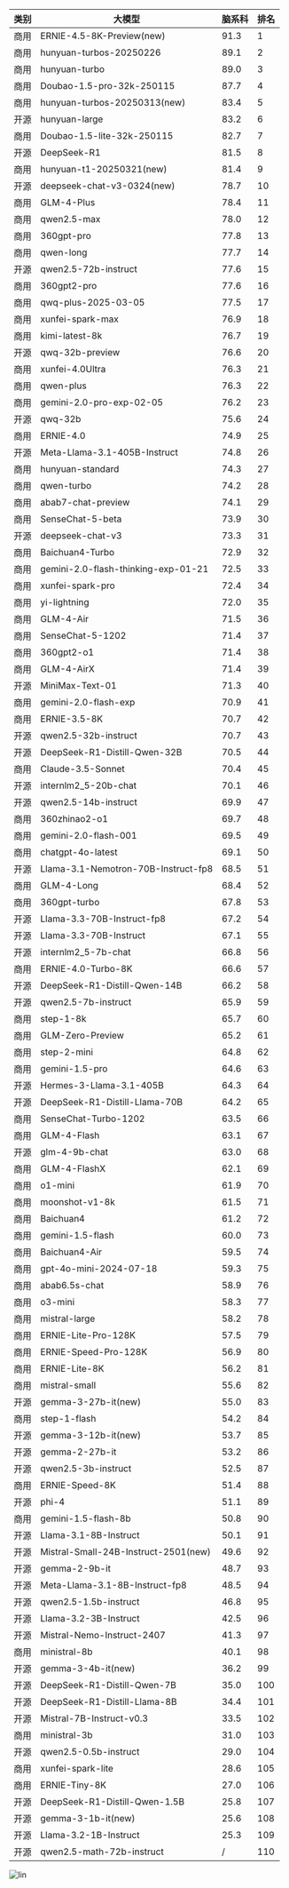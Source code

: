 
| 类别 | 大模型                         | 脑系科 | 排名 |
|-----|------------------------------|---------|----|
|商用|ERNIE-4.5-8K-Preview(new)|91.3|1|
|商用|hunyuan-turbos-20250226|89.1|2|
|商用|hunyuan-turbo|89.0|3|
|商用|Doubao-1.5-pro-32k-250115|87.7|4|
|商用|hunyuan-turbos-20250313(new)|83.4|5|
|开源|hunyuan-large|83.2|6|
|商用|Doubao-1.5-lite-32k-250115|82.7|7|
|开源|DeepSeek-R1|81.5|8|
|商用|hunyuan-t1-20250321(new)|81.4|9|
|开源|deepseek-chat-v3-0324(new)|78.7|10|
|商用|GLM-4-Plus|78.4|11|
|商用|qwen2.5-max|78.0|12|
|商用|360gpt-pro|77.8|13|
|商用|qwen-long|77.7|14|
|开源|qwen2.5-72b-instruct|77.6|15|
|商用|360gpt2-pro|77.6|16|
|商用|qwq-plus-2025-03-05|77.5|17|
|商用|xunfei-spark-max|76.9|18|
|商用|kimi-latest-8k|76.7|19|
|开源|qwq-32b-preview|76.6|20|
|商用|xunfei-4.0Ultra|76.3|21|
|商用|qwen-plus|76.3|22|
|商用|gemini-2.0-pro-exp-02-05|76.2|23|
|开源|qwq-32b|75.6|24|
|商用|ERNIE-4.0|74.9|25|
|开源|Meta-Llama-3.1-405B-Instruct|74.8|26|
|商用|hunyuan-standard|74.3|27|
|商用|qwen-turbo|74.2|28|
|商用|abab7-chat-preview|74.1|29|
|商用|SenseChat-5-beta|73.9|30|
|开源|deepseek-chat-v3|73.3|31|
|商用|Baichuan4-Turbo|72.9|32|
|商用|gemini-2.0-flash-thinking-exp-01-21|72.5|33|
|商用|xunfei-spark-pro|72.4|34|
|商用|yi-lightning|72.0|35|
|商用|GLM-4-Air|71.5|36|
|商用|SenseChat-5-1202|71.4|37|
|商用|360gpt2-o1|71.4|38|
|商用|GLM-4-AirX|71.4|39|
|开源|MiniMax-Text-01|71.3|40|
|商用|gemini-2.0-flash-exp|70.9|41|
|商用|ERNIE-3.5-8K|70.7|42|
|开源|qwen2.5-32b-instruct|70.7|43|
|开源|DeepSeek-R1-Distill-Qwen-32B|70.5|44|
|商用|Claude-3.5-Sonnet|70.4|45|
|开源|internlm2_5-20b-chat|70.1|46|
|开源|qwen2.5-14b-instruct|69.9|47|
|商用|360zhinao2-o1|69.7|48|
|商用|gemini-2.0-flash-001|69.5|49|
|商用|chatgpt-4o-latest|69.1|50|
|开源|Llama-3.1-Nemotron-70B-Instruct-fp8|68.5|51|
|商用|GLM-4-Long|68.4|52|
|商用|360gpt-turbo|67.8|53|
|开源|Llama-3.3-70B-Instruct-fp8|67.2|54|
|开源|Llama-3.3-70B-Instruct|67.1|55|
|开源|internlm2_5-7b-chat|66.8|56|
|商用|ERNIE-4.0-Turbo-8K|66.6|57|
|开源|DeepSeek-R1-Distill-Qwen-14B|66.2|58|
|开源|qwen2.5-7b-instruct|65.9|59|
|商用|step-1-8k|65.7|60|
|商用|GLM-Zero-Preview|65.2|61|
|商用|step-2-mini|64.8|62|
|商用|gemini-1.5-pro|64.6|63|
|开源|Hermes-3-Llama-3.1-405B|64.3|64|
|开源|DeepSeek-R1-Distill-Llama-70B|64.2|65|
|商用|SenseChat-Turbo-1202|63.5|66|
|商用|GLM-4-Flash|63.1|67|
|开源|glm-4-9b-chat|63.0|68|
|商用|GLM-4-FlashX|62.1|69|
|商用|o1-mini|61.9|70|
|商用|moonshot-v1-8k|61.5|71|
|商用|Baichuan4|61.2|72|
|商用|gemini-1.5-flash|60.0|73|
|商用|Baichuan4-Air|59.5|74|
|商用|gpt-4o-mini-2024-07-18|59.3|75|
|商用|abab6.5s-chat|58.9|76|
|商用|o3-mini|58.3|77|
|商用|mistral-large|58.2|78|
|商用|ERNIE-Lite-Pro-128K|57.5|79|
|商用|ERNIE-Speed-Pro-128K|56.9|80|
|商用|ERNIE-Lite-8K|56.2|81|
|商用|mistral-small|55.6|82|
|开源|gemma-3-27b-it(new)|55.0|83|
|商用|step-1-flash|54.2|84|
|开源|gemma-3-12b-it(new)|53.7|85|
|开源|gemma-2-27b-it|53.2|86|
|开源|qwen2.5-3b-instruct|52.5|87|
|商用|ERNIE-Speed-8K|51.4|88|
|开源|phi-4|51.1|89|
|商用|gemini-1.5-flash-8b|50.8|90|
|开源|Llama-3.1-8B-Instruct|50.1|91|
|开源|Mistral-Small-24B-Instruct-2501(new)|49.6|92|
|开源|gemma-2-9b-it|48.7|93|
|开源|Meta-Llama-3.1-8B-Instruct-fp8|48.5|94|
|开源|qwen2.5-1.5b-instruct|46.8|95|
|开源|Llama-3.2-3B-Instruct|42.5|96|
|开源|Mistral-Nemo-Instruct-2407|41.3|97|
|商用|ministral-8b|40.1|98|
|开源|gemma-3-4b-it(new)|36.2|99|
|开源|DeepSeek-R1-Distill-Qwen-7B|35.0|100|
|开源|DeepSeek-R1-Distill-Llama-8B|34.4|101|
|开源|Mistral-7B-Instruct-v0.3|33.5|102|
|商用|ministral-3b|31.0|103|
|开源|qwen2.5-0.5b-instruct|29.0|104|
|商用|xunfei-spark-lite|28.6|105|
|商用|ERNIE-Tiny-8K|27.0|106|
|开源|DeepSeek-R1-Distill-Qwen-1.5B|25.8|107|
|开源|gemma-3-1b-it(new)|25.6|108|
|开源|Llama-3.2-1B-Instruct|25.3|109|
|开源|qwen2.5-math-72b-instruct|/|110|


![lin](../pic/脑系科.png)
